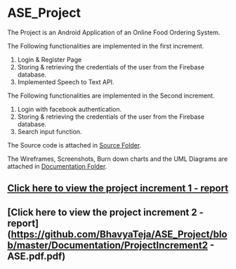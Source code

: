 # ASE_Project

The Project is an Android Application of an Online Food Ordering System. 

The Following functionalities are implemented in the first increment.

 1. Login & Register Page
 2. Storing & retrieving the credentials of the user from the Firebase database.
 3. Implemented Speech to Text API. 
 
 The Following functionalities are implemented in the Second increment.

 1. Login with facebook authentication.
 2. Storing & retrieving the credentials of the user from the Firebase database.
 3. Search input function.
 
The Source code is attached in [Source Folder](https://github.com/BhavyaTeja/ASE_Project/tree/master/Source/FoodCart).

The Wireframes, Screenshots, Burn down charts and the UML Diagrams are attached in [Documentation Folder](https://github.com/BhavyaTeja/ASE_Project/tree/master/Documentation).

## [Click here to view the project increment 1 - report](https://github.com/BhavyaTeja/ASE_Project/blob/master/Documentation/ProjectIncrement_1_Team15.pdf)

## [Click here to view the project increment 2 - report](https://github.com/BhavyaTeja/ASE_Project/blob/master/Documentation/ProjectIncrement2 - ASE.pdf.pdf)
